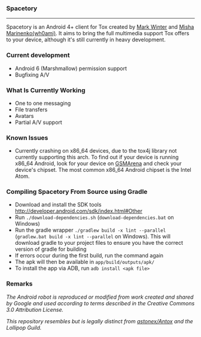 ### Spacetory

---

Spacetory is an Android 4+ client for Tox created by [Mark Winter](https://github.com/Astonex) and [Misha Marinenko(wh0ami)](https://github.com/misha-marinenko). It aims to bring the full multimedia support Tox offers to your device, although it's still currently in heavy development.


### Current development

- Android 6 (Marshmallow) permission support
- Bugfixing A/V

### What Is Currently Working
- One to one messaging
- File transfers
- Avatars
- Partial A/V support

### Known Issues
- Currently crashing on x86_64 devices, due to the tox4j library not currently supporting this arch. To find out if your device is running x86_64 Android, look for your device on [GSMArena](http://www.gsmarena.com/) and check your device's chipset. The most common x86_64 Android chipset is the Intel Atom.

### Compiling Spacetory From Source using Gradle
- Download and install the SDK tools http://developer.android.com/sdk/index.html#Other
- Run `./download-dependencies.sh` (`download-dependencies.bat` on Windows)
- Run the gradle wrapper `./gradlew build -x lint --parallel` (`gradlew.bat build -x lint --parallel` on Windows). This will download gradle to your project files to ensure you have the correct version of gradle for building
- If errors occur during the first build, run the command again
- The apk will then be available in `app/build/outputs/apk/`
- To install the app via ADB, run `adb install <apk file>` 

### Remarks

*The Android robot is reproduced or modified from work created and shared by Google and used according to terms described in the Creative Commons 3.0 Attribution License.*

*This repository resembles but is legally distinct from [astonex/Antox](https://github.com/Astonex/Antox) and the Lollipop Guild.*


